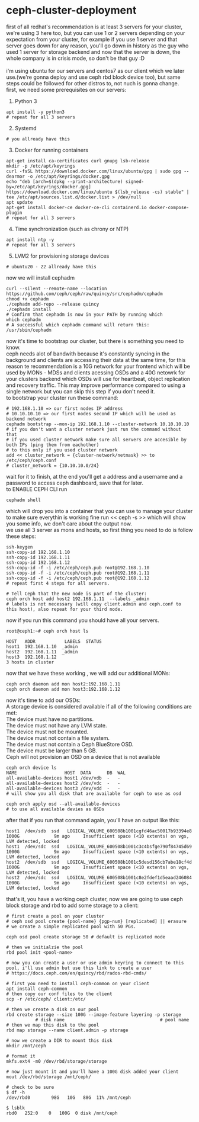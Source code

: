 # ceph-cluster-deployment
first of all redhat's recommendation is at least 3 servers for your cluster, we're using 3 here too, but you can use 1 or 2 servers depending on your expectation from your cluster, for example if you use 1 server and that server goes down for any reason, you'll go down in history as the guy who used 1 server for storage backend and now that the server is down, the whole company is in crisis mode, so don't be that guy :D <br>
<br>
i'm using ubuntu for our servers and centos7 as our client which we later use.(we're gonna deploy and use ceph rbd block device too), but same steps could be followed for other distros to, not nuch is gonna change.<br>
first, we need some prerequisites on our servers: <br>
1. Python 3
```
apt install -y python3 
# repeat for all 3 servers
```
2. Systemd
```
# you allready have this
```
3. Docker for running containers
```
apt-get install ca-certificates curl gnupg lsb-release
mkdir -p /etc/apt/keyrings
curl -fsSL https://download.docker.com/linux/ubuntu/gpg | sudo gpg --dearmor -o /etc/apt/keyrings/docker.gpg
echo "deb [arch=$(dpkg --print-architecture) signed-by=/etc/apt/keyrings/docker.gpg] https://download.docker.com/linux/ubuntu $(lsb_release -cs) stable" | tee /etc/apt/sources.list.d/docker.list > /dev/null
apt update
apt-get install docker-ce docker-ce-cli containerd.io docker-compose-plugin
# repeat for all 3 servers
```
4. Time synchronization (such as chrony or NTP)
```
apt install ntp -y
# repeat for all 3 servers
```
5. LVM2 for provisioning storage devices
```
# ubuntu20 - 22 allready have this
```
now we will install cephadm
```
curl --silent --remote-name --location https://github.com/ceph/ceph/raw/quincy/src/cephadm/cephadm
chmod +x cephadm
./cephadm add-repo --release quincy
./cephadm install
# Confirm that cephadm is now in your PATH by running which
which cephadm
# A successful which cephadm command will return this:
/usr/sbin/cephadm
```
now it's time to bootstrap our cluster, but there is something you need to know.<br>
ceph needs alot of bandwith because it's constantly syncing in the background and clients are accessing their data at the same time, for this reason te recommendation is a 10G network for your frontend which will be used by MONs - MDSs and clients acessing OSDs and a 40G netowrk for your clusters backend which OSDs will use for heartbeat, object replication and recovery traffic. This may improve performance compared to using a single network.but you can skip this step if you don't need it.<br>
to bootstrap your cluster run these command: 
```
# 192.168.1.10 => our first nodes IP address
# 10.10.10.10 => our first nodes second IP which will be used as backend network
cephadm bootstrap --mon-ip 192.168.1.10 --cluster-network 10.10.10.10
# if you don't want a cluster network just run the command without that 
# if you used cluster network make sure all servers are accesible by both IPs (ping them from eachother)
# to this only if you used cluster network
add << cluster_network = {cluster-network/netmask} >> to /etc/ceph/ceph.conf
# cluster_network = {10.10.10.0/24}
```
wait for it to finish, at the end you'll get a address and a username and a password to access ceph dashboard, save that for later.<br>
to ENABLE CEPH CLI run 
```
cephadm shell
```
which will drop you into a container that you can use to manage your cluster<br>
to make sure everythin is working fine run << ceph -s >> which will show you some info, we don't care about the output now.<br>
we use all 3 server as mons and hosts, so first thing you need to do is follow these steps:
```
ssh-keygen
ssh-copy-id 192.168.1.10
ssh-copy-id 192.168.1.11
ssh-copy-id 192.168.1.12
ssh-copy-id -f -i /etc/ceph/ceph.pub root@192.168.1.10
ssh-copy-id -f -i /etc/ceph/ceph.pub root@192.168.1.11
ssh-copy-id -f -i /etc/ceph/ceph.pub root@192.168.1.12
# repeat first 4 steps for all servers.

# Tell Ceph that the new node is part of the cluster: 
ceph orch host add host2 192.168.1.11  --labels _admin
# labels is not necessary (will copy client.admin and ceph.conf to this host), also repeat for your third node.
```
now if you run this command you should have all your servers.
```
root@ceph1:~# ceph orch host ls

HOST   ADDR           LABELS  STATUS  
hsot1  192.168.1.10  _admin          
host2  192.168.1.11  _admin             
host3  192.168.1.12
3 hosts in cluster
```
now that we have these working , we will add our additional MONs:
```
ceph orch daemon add mon host2:192.168.1.11
ceph orch daemon add mon host3:192.168.1.12
```
now it's time to add our OSDs:<br>
A storage device is considered available if all of the following conditions are met:<br>
The device must have no partitions.<br>
The device must not have any LVM state.<br>
The device must not be mounted.<br>
The device must not contain a file system.<br>
The device must not contain a Ceph BlueStore OSD.<br>
The device must be larger than 5 GB.<br>
Ceph will not provision an OSD on a device that is not available
```
ceph orch device ls
NAME                  HOST  DATA      DB  WAL
all-available-devices host1 /dev/vdb  -   -
all-available-devices host2 /dev/vdc  -   -
all-available-devices host3 /dev/vdd  -   -
# will show you all disk that are available for ceph to use as osd

ceph orch apply osd --all-available-devices
# to use all available devies as OSDs
```
after that if you run that command again, you'll have an output like this:
```
host1  /dev/sdb  ssd   LOGICAL_VOLUME_600508b1001cgfd46ac50017b93394e8  1000G             9m ago     Insufficient space (<10 extents) on vgs, LVM detected, locked  
host1  /dev/sdc  ssd   LOGICAL_VOLUME_600508b1001c3c4bsfge790f84745d69  1000G             9m ago     Insufficient space (<10 extents) on vgs, LVM detected, locked  
host2  /dev/sdb  ssd   LOGICAL_VOLUME_600508b1001c5desd156cb7abe18cf4d  1000G             9m ago     Insufficient space (<10 extents) on vgs, LVM detected, locked  
host2  /dev/sdc  ssd   LOGICAL_VOLUME_600508b1001c8e2fdef1d5eaad246084  1000G             9m ago     Insufficient space (<10 extents) on vgs, LVM detected, locked  
```
that's it, you have a working ceph cluster, now we are going to use ceph block storage and rbd to add some storage to a client:<br>
```
# first create a pool on your cluster
# ceph osd pool create {pool-name} {pgp-num} [replicated] || erasure
# we create a simple replicated pool with 50 PGs.

ceph osd pool create storage 50 # default is replicated mode

# then we initialzie the pool
rbd pool init <pool-name>

# now you can create a user or use admin keyring to connect to this pool, i'll use admin but use this link to create a user
# https://docs.ceph.com/en/quincy/rbd/rados-rbd-cmds/

# first you need to install ceph-common on your client
apt install ceph-common
# then copy our conf files to the client
scp -r /etc/ceph/ client:/etc/

# then we create a disk on our pool
rbd create storage --size 100G --image-feature layering -p storage
           # disk name                                    # pool name
# then we map this disk to the pool
rbd map storage --name client.admin -p storage

# now we create a DIR to mount this disk
mkdir /mnt/ceph

# format it
mkfs.ext4 -m0 /dev/rbd/storage/storage

# now just mount it and you'll have a 100G disk added your client
mout /dev/rbd/storage /mnt/ceph/

# check to be sure
$ df -h
/dev/rbd0        98G   10G   88G  11% /mnt/ceph

$ lsblk
rbd0   252:0    0   100G  0 disk /mnt/ceph
